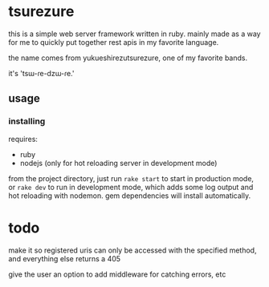 # tsurezure

this is a simple web server framework written in ruby. mainly made as a way for me to quickly put together rest apis in my favorite language.

the name comes from yukueshirezutsurezure, one of my favorite bands.

it's 'tsɯ-ɾe-dzɯ-ɾe.'

## usage

### installing

requires:
-   ruby
-   nodejs (only for hot reloading server in development mode)

from the project directory, just run `rake start` to start in production mode, or `rake dev` to run in development mode, which adds some log output and hot reloading with nodemon. gem dependencies will install automatically.

# todo

make it so registered uris can only be accessed with the specified method, and everything else returns a 405

give the user an option to add middleware for catching errors, etc
